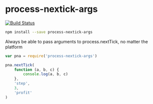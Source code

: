 # process-nextick-args

[![Build Status](https://travis-ci.org/calvinmetcalf/process-nextick-args.svg?branch=master)](https://travis-ci.org/calvinmetcalf/process-nextick-args)

```bash
npm install --save process-nextick-args
```

Always be able to pass arguments to process.nextTick, no matter the platform

```js
var pna = require('process-nextick-args')

pna.nextTick(
	function (a, b, c) {
		console.log(a, b, c)
	},
	'step',
	3,
	'profit'
)
```
